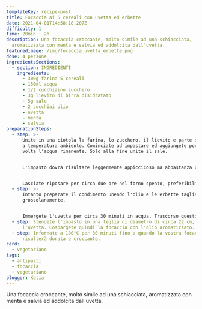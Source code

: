```yaml
---
templateKey: recipe-post
title: Focaccia ai 5 cereali con uvetta ed erbette
date: 2021-04-01T14:58:18.207Z
difficulty: 1
time: 20min + 2h
description: Una focaccia croccante, molto simile ad una schiacciata,
  aromatizzata con menta e salvia ed addolcita dall'uvetta.
featuredimage: /img/focaccia_uvetta_erbette.png
dose: 4 persone
ingredientsSections:
  - section: INGREDIENTI
    ingredients:
      - 300g farina 5 cereali
      - 150ml acqua
      - 1/2 cucchiaino zucchero
      - 3g lievito di birra disidratato
      - 5g sale
      - 2 cucchiai olio
      - uvetta
      - menta
      - salvia
preparationSteps:
  - step: >-
      Unite in una ciotola la farina, lo zucchero, il lievito e parte dell'acqua
      a temperatura ambiente. Cominciate ad impastare ed aggiungete poco per
      volta l'acqua rimanente. Solo alla fine unite il sale.


      L'impasto dovrà risultare leggermente appiccicoso ma abbastanza compatto.


      Lasciate riposare per circa due ore nel forno spento, preferibilmente con la luce accesa.
  - step: >-
      Intanto preparate il condimento unendo l'olio e le erbette tagliate
      grossolanamente. 


      Immergete l'uvetta per circa 30 minuti in acqua. Trascorso questo tempo, strizzatela bene e tenetela da parte.
  - step: Stendete l'impasto in una teglia di diametro di circa 22 cm, integrando
      l'uvetta. Cospargete quindi la focaccia con l'olio aromatizzato.
  - step: Infornate a 180°C per 30 minuti fino a quando la vostra focaccia non
      risulterà dorata e croccante.
card: 
  - vegetariano
tags:
  - antipasti
  - focaccia
  - vegetariano
blogger: Katia
---
```

Una focaccia croccante, molto simile ad una schiacciata, aromatizzata con menta e salvia ed addolcita dall'uvetta.